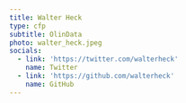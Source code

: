 ```yaml
---
title: Walter Heck
type: cfp
subtitle: OlinData
photo: walter_heck.jpeg
socials:
  - link: 'https://twitter.com/walterheck'
    name: Twitter
  - link: 'https://github.com/walterheck'
    name: GitHub
---
```

